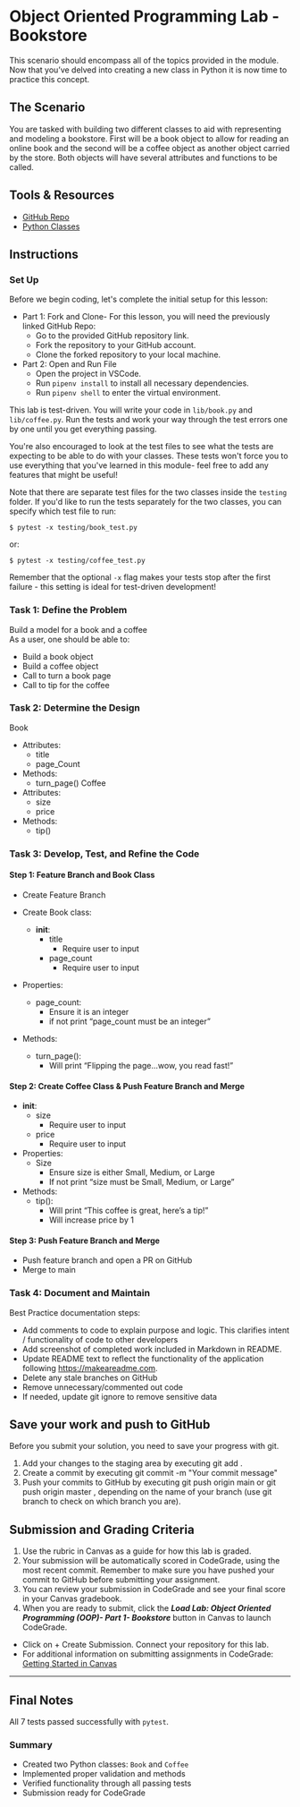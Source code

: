 # Object Oriented Programming Lab - Bookstore 

This scenario should encompass all of the topics provided in the module. Now that you’ve delved into creating a new class in Python it is now time to practice this concept.

## The Scenario

You are tasked with building two different classes to aid with representing and modeling a bookstore. First will be a book object to allow for reading an online book and the second will be a coffee object as another object carried by the store. Both objects will have several attributes and functions to be called. 

## Tools & Resources

* [GitHub Repo](https://github.com/learn-co-curriculum/python-oop1-lab)
* [Python Classes](https://docs.python.org/3/tutorial/classes.html)

## Instructions

### Set Up

Before we begin coding, let's complete the initial setup for this lesson: 

* Part 1: Fork and Clone- For this lesson, you will need the previously linked GitHub Repo:
  * Go to the provided GitHub repository link.
  * Fork the repository to your GitHub account.
  * Clone the forked repository to your local machine.
* Part 2: Open and Run File
  * Open the project in VSCode.
  * Run `pipenv install` to install all necessary dependencies.
  * Run `pipenv shell` to enter the virtual environment.

This lab is test-driven. You will write your code in `lib/book.py` and
`lib/coffee.py`. Run the tests and work your way through the test errors one by
one until you get everything passing.

You're also encouraged to look at the test files to see what the tests are
expecting to be able to do with your classes. These tests won't force you to
use everything that you've learned in this module- feel free to add any
features that might be useful!

Note that there are separate test files for the two classes inside the `testing`
folder. If you'd like to run the tests separately for the two classes, you can
specify which test file to run:

```console
$ pytest -x testing/book_test.py
```

or:

```console
$ pytest -x testing/coffee_test.py
```

Remember that the optional `-x` flag makes your tests stop after the first
failure - this setting is ideal for test-driven development!

### Task 1: Define the Problem

Build a model for a book and a coffee
<br />
As a user, one should be able to:
* Build a book object
* Build a coffee object
* Call to turn a book page
* Call to tip for the coffee

### Task 2: Determine the Design

Book
* Attributes:
  * title
  * page_Count
* Methods:
  * turn_page()
Coffee
* Attributes:
  * size
  * price
* Methods:
  * tip()

### Task 3: Develop, Test, and Refine the Code

#### Step 1: Feature Branch and Book Class

* Create Feature Branch

* Create Book class:
  * __init__:
    * title
      * Require user to input
    * page_count
      * Require user to input
* Properties:
  * page_count:
    * Ensure it is an integer
    * if not print “page_count must be an integer”
* Methods:
  * turn_page():
    * Will print “Flipping the page...wow, you read fast!”

#### Step 2: Create Coffee Class & Push Feature Branch and Merge

* __init__:
  * size
    * Require user to input
  * price
    * Require user to input
* Properties:
  * Size
    * Ensure size is either Small, Medium, or Large
    * If not print “size must be Small, Medium, or Large”
* Methods:
  * tip():
    * Will print “This coffee is great, here’s a tip!”
    * Will increase price by 1 

#### Step 3: Push Feature Branch and Merge

* Push feature branch and open a PR on GitHub
* Merge to main

### Task 4: Document and Maintain

Best Practice documentation steps:
* Add comments to code to explain purpose and logic. This clarifies intent / functionality of code to other developers
* Add screenshot of completed work included in Markdown in README.
* Update README text to reflect the functionality of the application following https://makeareadme.com.
* Delete any stale branches on GitHub
* Remove unnecessary/commented out code
* If needed, update git ignore to remove sensitive data 

## Save your work and push to GitHub

Before you submit your solution, you need to save your progress with git.
1. Add your changes to the staging area by executing git add .
2. Create a commit by executing git commit -m "Your commit message"
3. Push your commits to GitHub by executing git push origin main or git push origin master , depending on the name of your branch (use git branch to check on which branch you are).

## Submission and Grading Criteria

1. Use the rubric in Canvas as a guide for how this lab is graded.
2. Your submission will be automatically scored in CodeGrade, using the most recent commit. Remember to make sure you have pushed your commit to GitHub before submitting your assignment. 
3. You can review your submission in CodeGrade and see your final score in your Canvas gradebook.
4. When you are ready to submit, click the ***Load Lab: Object Oriented Programming (OOP)- Part 1- Bookstore*** button in Canvas to launch CodeGrade.
  * Click on + Create Submission. Connect your repository for this lab.
  * For additional information on submitting assignments in CodeGrade: [Getting Started in Canvas](https://help.codegrade.com/for-students/getting-started/getting-started-in-canvas)

---

## Final Notes


All 7 tests passed successfully with `pytest`.

### Summary

- Created two Python classes: `Book` and `Coffee`
- Implemented proper  validation and methods
- Verified functionality through all passing tests
- Submission ready for CodeGrade

